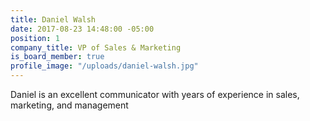 ```yaml
---
title: Daniel Walsh
date: 2017-08-23 14:48:00 -05:00
position: 1
company_title: VP of Sales & Marketing
is_board_member: true
profile_image: "/uploads/daniel-walsh.jpg"
---
```


Daniel is an excellent communicator with years of experience in sales, marketing, and management